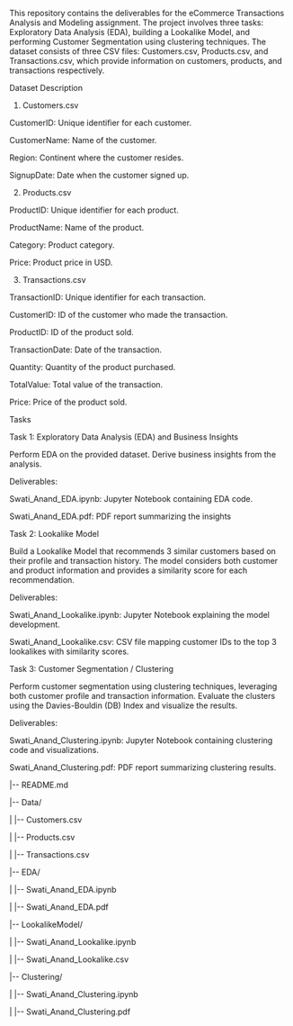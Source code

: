 This repository contains the deliverables for the eCommerce Transactions Analysis and Modeling assignment. The project involves three tasks: Exploratory Data Analysis (EDA), building a Lookalike Model, and performing Customer Segmentation using clustering techniques. The dataset consists of three CSV files: Customers.csv, Products.csv, and Transactions.csv, which provide information on customers, products, and transactions respectively.

Dataset Description

1. Customers.csv

CustomerID: Unique identifier for each customer.

CustomerName: Name of the customer.

Region: Continent where the customer resides.

SignupDate: Date when the customer signed up.

2. Products.csv

ProductID: Unique identifier for each product.

ProductName: Name of the product.

Category: Product category.

Price: Product price in USD.

3. Transactions.csv

TransactionID: Unique identifier for each transaction.

CustomerID: ID of the customer who made the transaction.

ProductID: ID of the product sold.

TransactionDate: Date of the transaction.

Quantity: Quantity of the product purchased.

TotalValue: Total value of the transaction.

Price: Price of the product sold.

Tasks

Task 1: Exploratory Data Analysis (EDA) and Business Insights

Perform EDA on the provided dataset.
Derive business insights from the analysis.

Deliverables:

Swati_Anand_EDA.ipynb: Jupyter Notebook containing EDA code.

Swati_Anand_EDA.pdf: PDF report summarizing the insights

Task 2: Lookalike Model

Build a Lookalike Model that recommends 3 similar customers based on their profile and transaction history. The model considers both customer and product information and provides a similarity score for each recommendation.

Deliverables:

Swati_Anand_Lookalike.ipynb: Jupyter Notebook explaining the model development.

Swati_Anand_Lookalike.csv: CSV file mapping customer IDs to the top 3 lookalikes with similarity scores.

Task 3: Customer Segmentation / Clustering

Perform customer segmentation using clustering techniques, leveraging both customer profile and transaction information. Evaluate the clusters using the Davies-Bouldin (DB) Index and visualize the results.

Deliverables:

Swati_Anand_Clustering.ipynb: Jupyter Notebook containing clustering code and visualizations.

Swati_Anand_Clustering.pdf: PDF report summarizing clustering results.

|-- README.md

|-- Data/

|   |-- Customers.csv

|   |-- Products.csv

|   |-- Transactions.csv

|-- EDA/

|   |-- Swati_Anand_EDA.ipynb

|   |-- Swati_Anand_EDA.pdf

|-- LookalikeModel/

|   |-- Swati_Anand_Lookalike.ipynb

|   |-- Swati_Anand_Lookalike.csv

|-- Clustering/

|   |-- Swati_Anand_Clustering.ipynb

|   |-- Swati_Anand_Clustering.pdf


